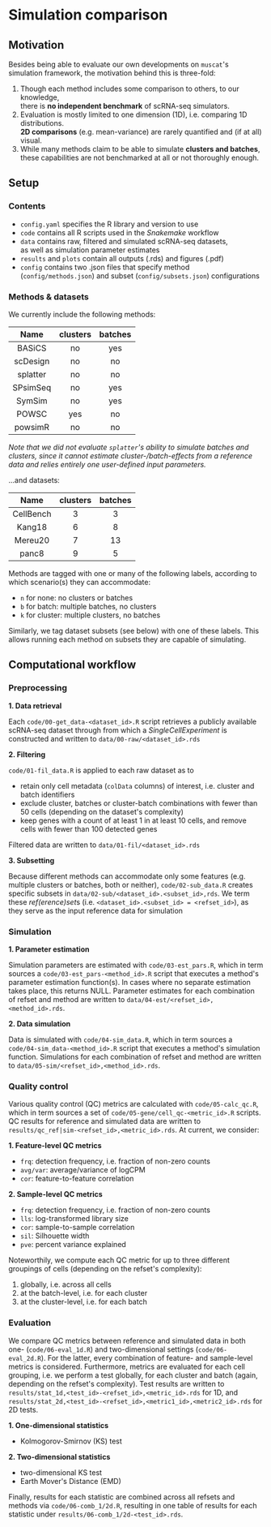 # Simulation comparison

## Motivation

Besides being able to evaluate our own developments on `muscat`'s simulation framework, the motivation behind this is three-fold:

1. Though each method includes some comparison to others, to our knowledge,  
there is **no independent benchmark** of scRNA-seq simulators. 
2. Evaluation is mostly limited to one dimension (1D), i.e. comparing 1D distributions.  
**2D comparisons** (e.g. mean-variance) are rarely quantified and (if at all) visual.
3. While many methods claim to be able to simulate **clusters and batches**,  
these capabilities are not benchmarked at all or not thoroughly enough. 

## Setup

### Contents

* `config.yaml` specifies the R library and version to use
* `code` contains all R scripts used in the *Snakemake* workflow
* `data` contains raw, filtered and simulated scRNA-seq datasets,  
as well as simulation parameter estimates
* `results` and `plots` contain all outputs (.rds) and figures (.pdf)
* `config` contains two .json files that specify method (`config/methods.json`) and subset (`config/subsets.json`) configurations

### Methods & datasets

We currently include the following methods:

Name        | clusters  | batches
:---------: | :-------: | :-----:
BASiCS      | no        | yes
scDesign    | no        | no
splatter    | no        | no
SPsimSeq    | no        | yes
SymSim      | no        | yes
POWSC       | yes       | no
powsimR     | no        | no

*Note that we did not evaluate `splatter`'s ability to simulate batches and clusters, since it cannot estimate cluster-/batch-effects from a reference data and relies entirely one user-defined input parameters.*

...and datasets:

Name        | clusters  | batches
:---------: | :-------: | :-----:
CellBench   | 3         | 3
Kang18      | 6         | 8
Mereu20     | 7         | 13
panc8       | 9         | 5

Methods are tagged with one or many of the following labels, according to which scenario(s) they can accommodate: 

* `n` for none: no clusters or batches
* `b` for batch: multiple batches, no clusters
* `k` for cluster: multiple clusters, no batches

Similarly, we tag dataset subsets (see below) with one of these labels. This allows running each method on subsets they are capable of simulating.

## Computational workflow

### Preprocessing

**1. Data retrieval**

Each `code/00-get_data-<dataset_id>.R` script retrieves a publicly available scRNA-seq dataset through from which a *SingleCellExperiment* is constructed and written to `data/00-raw/<dataset_id>.rds`

**2. Filtering**

`code/01-fil_data.R` is applied to each raw dataset as to 

  * retain only cell metadata (`colData` columns) of interest, i.e. cluster and batch identifiers
  * exclude cluster, batches or cluster-batch combinations with fewer than 50 cells (depending on the dataset's complexity)
  * keep genes with a count of at least 1 in at least 10 cells, and remove cells with fewer than 100 detected genes 
  
Filtered data are written to `data/01-fil/<dataset_id>.rds`

**3. Subsetting**

Because different methods can accommodate only some features (e.g. multiple clusters or batches, both or neither), `code/02-sub_data.R` creates specific subsets in `data/02-sub/<dataset_id>.<subset_id>,rds`. We term these *ref(erence)set*s (i.e. `<dataset_id>.<subset_id> = <refset_id>`), as they serve as the input reference data for simulation

### Simulation

**1. Parameter estimation**

Simulation parameters are estimated with `code/03-est_pars.R`, which in term sources a `code/03-est_pars-<method_id>.R` script that executes a method's parameter estimation function(s). In cases where no separate estimation takes place, this returns NULL. Parameter estimates for each combination of refset and method are written to `data/04-est/<refset_id>,<method_id>.rds`.

**2. Data simulation**

Data is simulated with `code/04-sim_data.R`, which in term sources a `code/04-sim_data-<method_id>.R` script that executes a method's simulation function. Simulations for each combination of refset and method are written to `data/05-sim/<refset_id>,<method_id>.rds`.

### Quality control

Various quality control (QC) metrics are calculated with `code/05-calc_qc.R`, which in term sources a set of `code/05-gene/cell_qc-<metric_id>.R` scripts. QC results for reference and simulated data are written to `results/qc_ref|sim-<refset_id>,<metric_id>.rds`. At current, we consider:

**1. Feature-level QC metrics**

* `frq`: detection frequency, i.e. fraction of non-zero counts
* `avg/var`: average/variance of logCPM
* `cor`: feature-to-feature correlation

**2. Sample-level QC metrics**

* `frq`: detection frequency, i.e. fraction of non-zero counts
* `lls`: log-transformed library size
* `cor`: sample-to-sample correlation
* `sil`: Silhouette width
* `pve`: percent variance explained

Noteworthily, we compute each QC metric for up to three different groupings of cells (depending on the refset's complexity): 

1. globally, i.e. across all cells
2. at the batch-level, i.e. for each cluster
3. at the cluster-level, i.e. for each batch

### Evaluation

We compare QC metrics between reference and simulated data in both one- (`code/06-eval_1d.R`) and two-dimensional settings (`code/06-eval_2d.R`). For the latter, every combination of feature- and sample-level metrics is considered. Furthermore, metrics are evaluated for each cell grouping, i.e. we perform a test globally, for each cluster and batch (again, depending on the refset's complexity). Test results are written to `results/stat_1d,<test_id>-<refset_id>,<metric_id>.rds` for 1D, and `results/stat_2d,<test_id>-<refset_id>,<metric1_id>,<metric2_id>.rds` for 2D tests.

**1. One-dimensional statistics**

* Kolmogorov-Smirnov (KS) test

**2. Two-dimensional statistics**

* two-dimensional KS test
* Earth Mover's Distance (EMD)

Finally, results for each statistic are combined across all refsets and methods via `code/06-comb_1/2d.R`, resulting in one table of results for each statistic under `results/06-comb_1/2d-<test_id>.rds`.

